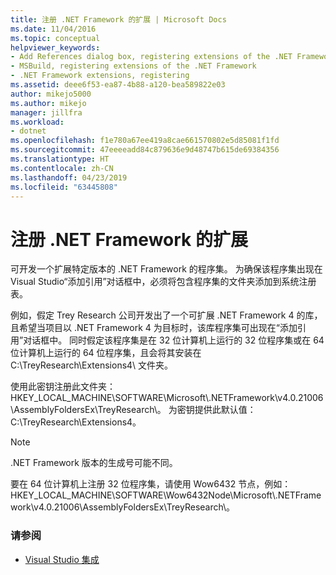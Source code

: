 ```yaml
---
title: 注册 .NET Framework 的扩展 | Microsoft Docs
ms.date: 11/04/2016
ms.topic: conceptual
helpviewer_keywords:
- Add References dialog box, registering extensions of the .NET Framework
- MSBuild, registering extensions of the .NET Framework
- .NET Framework extensions, registering
ms.assetid: deee6f53-ea87-4b88-a120-bea589822e03
author: mikejo5000
ms.author: mikejo
manager: jillfra
ms.workload:
- dotnet
ms.openlocfilehash: f1e780a67ee419a8cae661570802e5d85081f1fd
ms.sourcegitcommit: 47eeeeadd84c879636e9d48747b615de69384356
ms.translationtype: HT
ms.contentlocale: zh-CN
ms.lasthandoff: 04/23/2019
ms.locfileid: "63445808"
---
```

# <a name="register-extensions-of-the-net-framework"></a>注册 .NET Framework 的扩展
可开发一个扩展特定版本的 .NET Framework 的程序集。 为确保该程序集出现在 Visual Studio“添加引用”对话框中，必须将包含程序集的文件夹添加到系统注册表。

 例如，假定 Trey Research 公司开发出了一个可扩展 .NET Framework 4 的库，且希望当项目以 .NET Framework 4 为目标时，该库程序集可出现在“添加引用”对话框中。 同时假定该程序集是在 32 位计算机上运行的 32 位程序集或在 64 位计算机上运行的 64 位程序集，且会将其安装在 C:\TreyResearch\Extensions4\\ 文件夹。

 使用此密钥注册此文件夹：HKEY_LOCAL_MACHINE\SOFTWARE\Microsoft\\.NETFramework\v4.0.21006\AssemblyFoldersEx\TreyResearch\\。 为密钥提供此默认值：C:\TreyResearch\Extensions4。

> [!NOTE]
> .NET Framework 版本的生成号可能不同。

 要在 64 位计算机上注册 32 位程序集，请使用 Wow6432 节点，例如：HKEY_LOCAL_MACHINE\SOFTWARE\Wow6432Node\Microsoft\\.NETFramework\v4.0.21006\AssemblyFoldersEx\TreyResearch\\。

### <a name="see-also"></a>请参阅
- [Visual Studio 集成](../msbuild/visual-studio-integration-msbuild.md)